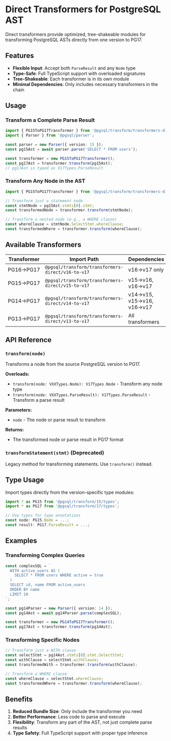 # Direct Transformers for PostgreSQL AST

Direct transformers provide optimized, tree-shakeable modules for transforming PostgreSQL ASTs directly from one version to PG17.

## Features

- **Flexible Input**: Accept both `ParseResult` and any `Node` type
- **Type-Safe**: Full TypeScript support with overloaded signatures
- **Tree-Shakeable**: Each transformer is in its own module
- **Minimal Dependencies**: Only includes necessary transformers in the chain

## Usage

### Transform a Complete Parse Result

```typescript
import { PG15ToPG17Transformer } from '@pgsql/transform/transformers-direct/v15-to-v17';
import { Parser } from '@pgsql/parser';

const parser = new Parser({ version: 15 });
const pg15Ast = await parser.parse('SELECT * FROM users');

const transformer = new PG15ToPG17Transformer();
const pg17Ast = transformer.transform(pg15Ast);
// pg17Ast is typed as V17Types.ParseResult
```

### Transform Any Node in the AST

```typescript
import { PG15ToPG17Transformer } from '@pgsql/transform/transformers-direct/v15-to-v17';

// Transform just a statement node
const stmtNode = pg15Ast.stmts[0].stmt;
const transformedNode = transformer.transform(stmtNode);

// Transform a nested node (e.g., a WHERE clause)
const whereClause = stmtNode.SelectStmt.whereClause;
const transformedWhere = transformer.transform(whereClause);
```



## Available Transformers

| Transformer | Import Path | Dependencies |
|------------|-------------|--------------|
| PG16→PG17 | `@pgsql/transform/transformers-direct/v16-to-v17` | v16→v17 only |
| PG15→PG17 | `@pgsql/transform/transformers-direct/v15-to-v17` | v15→v16, v16→v17 |
| PG14→PG17 | `@pgsql/transform/transformers-direct/v14-to-v17` | v14→v15, v15→v16, v16→v17 |
| PG13→PG17 | `@pgsql/transform/transformers-direct/v13-to-v17` | All transformers |

## API Reference

### `transform(node)`

Transforms a node from the source PostgreSQL version to PG17.

**Overloads:**
- `transform(node: VXXTypes.Node): V17Types.Node` - Transform any node type
- `transform(node: VXXTypes.ParseResult): V17Types.ParseResult` - Transform a parse result

**Parameters:**
- `node` - The node or parse result to transform

**Returns:**
- The transformed node or parse result in PG17 format

### `transformStatement(stmt)` (Deprecated)

Legacy method for transforming statements. Use `transform()` instead.

## Type Usage

Import types directly from the version-specific type modules:

```typescript
import * as PG15 from '@pgsql/transform/15/types';
import * as PG17 from '@pgsql/transform/17/types';

// Use types for type annotations
const node: PG15.Node = ...;
const result: PG17.ParseResult = ...;
```

## Examples

### Transforming Complex Queries

```typescript
const complexSQL = `
  WITH active_users AS (
    SELECT * FROM users WHERE active = true
  )
  SELECT id, name FROM active_users
  ORDER BY name
  LIMIT 10
`;

const pg14Parser = new Parser({ version: 14 });
const pg14Ast = await pg14Parser.parse(complexSQL);

const transformer = new PG14ToPG17Transformer();
const pg17Ast = transformer.transform(pg14Ast);
```

### Transforming Specific Nodes

```typescript
// Transform just a WITH clause
const selectStmt = pg14Ast.stmts[0].stmt.SelectStmt;
const withClause = selectStmt.withClause;
const transformedWith = transformer.transform(withClause);

// Transform a WHERE clause
const whereClause = selectStmt.whereClause;
const transformedWhere = transformer.transform(whereClause);
```

## Benefits

1. **Reduced Bundle Size**: Only include the transformer you need
2. **Better Performance**: Less code to parse and execute
3. **Flexibility**: Transform any part of the AST, not just complete parse results
4. **Type Safety**: Full TypeScript support with proper type inference